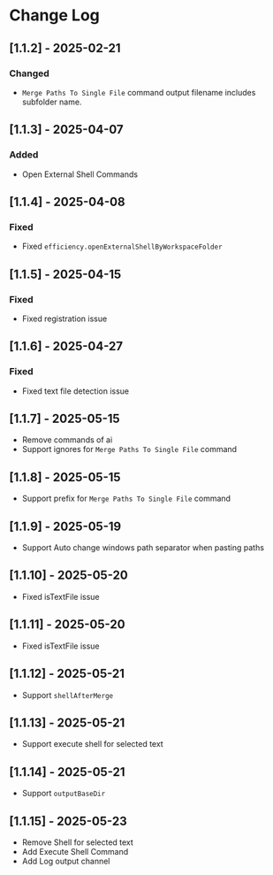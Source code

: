 # Change Log

## [1.1.2] - 2025-02-21

### Changed

* `Merge Paths To Single File` command output filename includes subfolder name.

## [1.1.3] - 2025-04-07

### Added

* Open External Shell Commands

## [1.1.4] - 2025-04-08

### Fixed

* Fixed `efficiency.openExternalShellByWorkspaceFolder`

## [1.1.5] - 2025-04-15

### Fixed

* Fixed registration issue

## [1.1.6] - 2025-04-27

### Fixed

* Fixed text file detection issue

## [1.1.7] - 2025-05-15

* Remove commands of ai
* Support ignores for `Merge Paths To Single File` command

## [1.1.8] - 2025-05-15

* Support prefix for `Merge Paths To Single File` command

## [1.1.9] - 2025-05-19

* Support Auto change windows path separator when pasting paths

## [1.1.10] - 2025-05-20

* Fixed isTextFile issue

## [1.1.11] - 2025-05-20

* Fixed isTextFile issue

## [1.1.12] - 2025-05-21

* Support `shellAfterMerge`

## [1.1.13] - 2025-05-21

* Support execute shell for selected text

## [1.1.14] - 2025-05-21

* Support `outputBaseDir`

## [1.1.15] - 2025-05-23

* Remove Shell for selected text
* Add Execute Shell Command
* Add Log output channel
